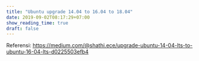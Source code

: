 ```yaml
---
title: "Ubuntu upgrade 14.04 to 16.04 to 18.04"
date: 2019-09-02T08:17:29+07:00
show_reading_time: true
draft: false
---
```


Referensi:
https://medium.com/@shathi.ece/upgrade-ubuntu-14-04-lts-to-ubuntu-16-04-lts-d0225503efb4
